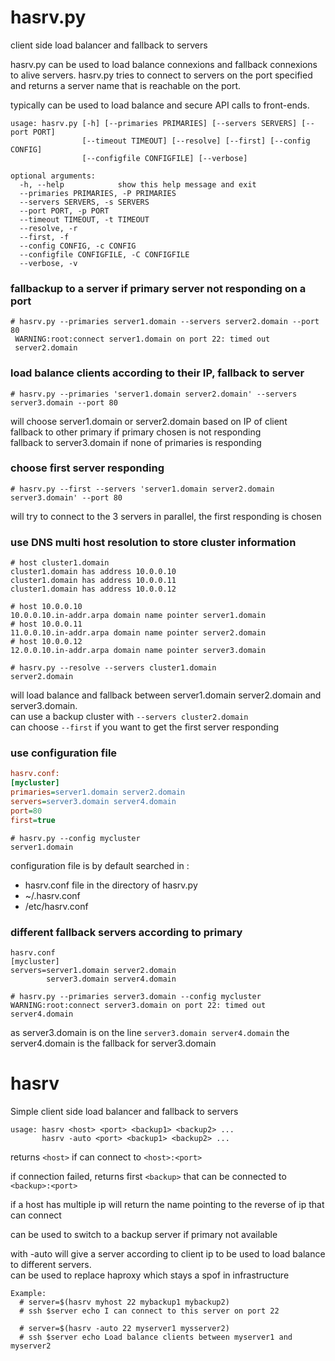 # hasrv.py

client side load balancer and fallback to servers

hasrv.py can be used to load balance connexions and fallback connexions to alive servers.
hasrv.py tries to connect to servers on the port specified and returns a server name that is reachable on the port.

typically can be used to load balance and secure API calls to front-ends.

```shell
usage: hasrv.py [-h] [--primaries PRIMARIES] [--servers SERVERS] [--port PORT]
                [--timeout TIMEOUT] [--resolve] [--first] [--config CONFIG]
                [--configfile CONFIGFILE] [--verbose]

optional arguments:
  -h, --help            show this help message and exit
  --primaries PRIMARIES, -P PRIMARIES
  --servers SERVERS, -s SERVERS
  --port PORT, -p PORT
  --timeout TIMEOUT, -t TIMEOUT
  --resolve, -r
  --first, -f
  --config CONFIG, -c CONFIG
  --configfile CONFIGFILE, -C CONFIGFILE
  --verbose, -v
 ```

### fallbackup to a server if primary server not responding on a port

```shell
# hasrv.py --primaries server1.domain --servers server2.domain --port 80
 WARNING:root:connect server1.domain on port 22: timed out
 server2.domain
```

### load balance clients according to their IP, fallback to server

```shell
# hasrv.py --primaries 'server1.domain server2.domain' --servers server3.domain --port 80
```

will choose server1.domain or server2.domain based on IP of client  
fallback to other primary if primary chosen is not responding  
fallback to server3.domain if none of primaries is responding

### choose first server responding

```shell
# hasrv.py --first --servers 'server1.domain server2.domain server3.domain' --port 80
```

will try to connect to the 3 servers in parallel, the first responding is chosen

### use DNS multi host resolution to store cluster information

```shell
# host cluster1.domain
cluster1.domain has address 10.0.0.10
cluster1.domain has address 10.0.0.11
cluster1.domain has address 10.0.0.12

# host 10.0.0.10
10.0.0.10.in-addr.arpa domain name pointer server1.domain
# host 10.0.0.11
11.0.0.10.in-addr.arpa domain name pointer server2.domain
# host 10.0.0.12
12.0.0.10.in-addr.arpa domain name pointer server3.domain

# hasrv.py --resolve --servers cluster1.domain
server2.domain
```
will load balance and fallback between server1.domain server2.domain and server3.domain.  
can use a backup cluster with `--servers cluster2.domain`  
can choose `--first` if you want to get the first server responding  

### use configuration file

```ini
hasrv.conf:
[mycluster]
primaries=server1.domain server2.domain
servers=server3.domain server4.domain
port=80
first=true
```

```
# hasrv.py --config mycluster
server1.domain
```
configuration file is by default searched in :  
* hasrv.conf file in the directory of hasrv.py
* ~/.hasrv.conf
* /etc/hasrv.conf

### different fallback servers according to primary

```
hasrv.conf
[mycluster]
servers=server1.domain server2.domain
        server3.domain server4.domain
        
# hasrv.py --primaries server3.domain --config mycluster
WARNING:root:connect server3.domain on port 22: timed out
server4.domain
```
as server3.domain is on the line `server3.domain server4.domain` the server4.domain is the fallback for server3.domain

# hasrv

Simple client side load balancer and fallback to servers

```shell
usage: hasrv <host> <port> <backup1> <backup2> ...
       hasrv -auto <port> <backup1> <backup2> ...
```
returns `<host>` if can connect to `<host>:<port>`

if connection failed, returns first `<backup>`
that can be connected to `<backup>:<port>`

if a host has multiple ip will return the name pointing
to the reverse of ip that can connect

can be used to switch to a backup server if 
primary not available

with -auto will give a server according to client ip
to be used to load balance to different servers.  
can be used to replace haproxy which stays a spof in infrastructure

```shell
Example:
  # server=$(hasrv myhost 22 mybackup1 mybackup2)
  # ssh $server echo I can connect to this server on port 22

  # server=$(hasrv -auto 22 myserver1 mysserver2)
  # ssh $server echo Load balance clients between myserver1 and myserver2
```
